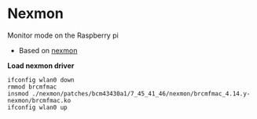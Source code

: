 # Nexmon

Monitor mode on the Raspberry pi

* Based on [nexmon](https://github.com/seemoo-lab/nexmon#build-patches-for-bcm43430a1-on-the-rpi3zero-w-or-bcm434355c0-on-the-rpi3-using-raspbian-recommended)

**Load nexmon driver**

    ifconfig wlan0 down
    rmmod brcmfmac
    insmod ./nexmon/patches/bcm43430a1/7_45_41_46/nexmon/brcmfmac_4.14.y-nexmon/brcmfmac.ko
    ifconfig wlan0 up